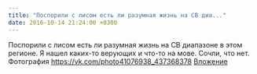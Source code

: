 ```yaml
---
title: "Поспорили с лисом есть ли разумная жизнь на СВ диа..."
date: 2016-10-14 21:24:00 +0300
---
```


Поспорили с лисом есть ли разумная жизнь на СВ диапазоне в этом регионе. Я нашел каких-то верующих и что-то на мове. Сочли, что нет.
Фотография
<a class="vk-attach" href="https://vk.com/photo41076938_437368378">https://vk.com/photo41076938_437368378</a>
<a class="vk-attach" href="https://vk.com/photo41076938_437368378">Вложение</a>
